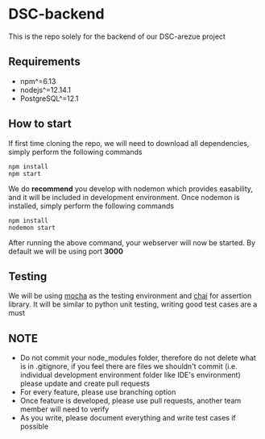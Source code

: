 # DSC-backend
This is the repo solely for the backend of our DSC-arezue project

## Requirements
- npm^=6.13
- nodejs^=12.14.1
- PostgreSQL^=12.1

## How to start
If first time cloning the repo, we will need to download all dependencies, simply perform the following commands
```
npm install
npm start
```
We do **recommend** you develop with nodemon which provides easability, and it will be included in development environment.
Once nodemon is installed, simply perform the following commands
```
npm install
nodemon start
```
After running the above command, your webserver will now be started. By default we will be using port **3000**
## Testing
We will be using [mocha](https://mochajs.org/) as the testing environment and [chai](https://www.chaijs.com/) for assertion library. It will be similar to python unit testing, writing good test cases are a must

## NOTE
- Do not commit your node_modules folder, therefore do not delete what is in .gitignore, if you feel there are files we shouldn't commit (i.e. individual development environment folder like IDE's environment) please update and create pull requests
- For every feature, please use branching option
- Once feature is developed, please use pull requests, another team member will need to verify
- As you write, please document everything and write test cases if possible
